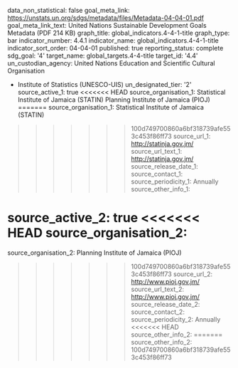 data_non_statistical: false
goal_meta_link: https://unstats.un.org/sdgs/metadata/files/Metadata-04-04-01.pdf
goal_meta_link_text: United Nations Sustainable Development Goals Metadata (PDF 214
  KB)
graph_title: global_indicators.4-4-1-title
graph_type: bar
indicator_number: 4.4.1
indicator_name: global_indicators.4-4-1-title
indicator_sort_order: 04-04-01
published: true
reporting_status: complete
sdg_goal: '4'
target_name: global_targets.4-4-title
target_id: '4.4'
un_custodian_agency: United Nations Education and Scientific Cultural Organisation
  - Institute of Statistics (UNESCO-UIS)
un_designated_tier: '2'
source_active_1: true
<<<<<<< HEAD
source_organisation_1: Statistical Institute of Jamaica (STATIN) Planning Institute of Jamaica (PIOJ) 
=======
source_organisation_1: Statistical Institute of Jamaica (STATIN)
>>>>>>> 100d749700860a6bf318739afe553c453f86ff73
source_url_1: http://statinja.gov.jm/
source_url_text_1: http://statinja.gov.jm/
source_release_date_1: 
source_contact_1: 
source_periodicity_1: Annually
source_other_info_1: 
            
source_active_2: true
<<<<<<< HEAD
source_organisation_2: 
=======
source_organisation_2:  Planning Institute of Jamaica (PIOJ)
>>>>>>> 100d749700860a6bf318739afe553c453f86ff73
source_url_2: http://www.pioj.gov.jm/
source_url_text_2: http://www.pioj.gov.jm/
source_release_date_2: 
source_contact_2: 
source_periodicity_2: Annually
<<<<<<< HEAD
source_other_info_2: 
=======
source_other_info_2: 
>>>>>>> 100d749700860a6bf318739afe553c453f86ff73
